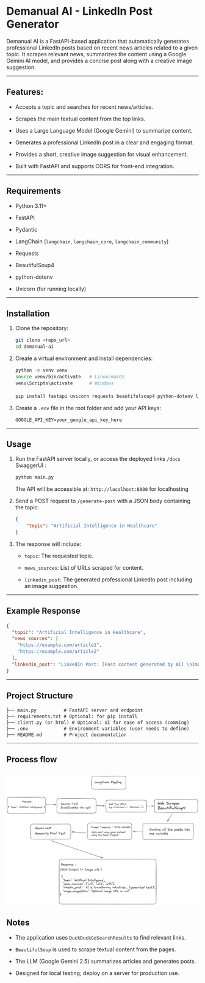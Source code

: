 
# **Demanual AI - LinkedIn Post Generator**

Demanual AI is a FastAPI-based application that automatically generates professional LinkedIn posts based on recent news articles related to a given topic. It scrapes relevant news, summarizes the content using a Google Gemini AI model, and provides a concise post along with a creative image suggestion.

---

## Features: 

- Accepts a topic and searches for recent news/articles.
    
- Scrapes the main textual content from the top links.
    
- Uses a Large Language Model (Google Gemini) to summarize content.
    
- Generates a professional LinkedIn post in a clear and engaging format.
    
- Provides a short, creative image suggestion for visual enhancement.
    
- Built with FastAPI and supports CORS for front-end integration.
    

---

## Requirements

- Python 3.11+
    
- FastAPI
    
- Pydantic
    
- LangChain (`langchain`, `langchain_core`, `langchain_community`)
    
- Requests
    
- BeautifulSoup4
    
- python-dotenv
    
- Uvicorn (for running locally)
    

---

## Installation

1. Clone the repository:
    
    ```bash
    git clone <repo_url>
    cd demanual-ai
    ```
    
2. Create a virtual environment and install dependencies:
    
    ```bash
    python -m venv venv
    source venv/bin/activate   # Linux/macOS
    venv\Scripts\activate      # Windows
    
    pip install fastapi uvicorn requests beautifulsoup4 python-dotenv langchain langchain_core langchain_community
    ```
    
3. Create a `.env` file in the root folder and add your API keys:
    
    ```env
    GOOGLE_API_KEY=your_google_api_key_here
    ```
    

---

## Usage

1. Run the FastAPI server locally, or access the deployed links `/docs`  SwaggerUI :
    
    ```bash
    python main.py
    ```
    
    The API will be accessible at: `http://localhost:8000` for localhosting
    
2. Send a POST request to `/generate-post` with a JSON body containing the topic:
    
    ```json
    {
        "topic": "Artificial Intelligence in Healthcare"
    }
    ```
    
3. The response will include:
    
    - `topic`: The requested topic.
        
    - `news_sources`: List of URLs scraped for content.
        
    - `linkedin_post`: The generated professional LinkedIn post including an image suggestion.
        

---

## Example Response

```json
{
  "topic": "Artificial Intelligence in Healthcare",
  "news_sources": [
    "https://example.com/article1",
    "https://example.com/article2"
  ],
  "linkedin_post": "LinkedIn Post: [Post content generated by AI] \nImage Suggestion: [Creative image suggestion]"
}
```

---

## Project Structure

```
├── main.py          # FastAPI server and endpoint
├── requirements.txt # Optional: for pip install
├── client.py (or html) # Optional: UI for ease of access (comming)
├── .env             # Environment variables (user needs to define)
├── README.md        # Project documentation
```

---
## Process flow
![flow](flow.png)
--- 
## Notes

- The application uses `DuckDuckGoSearchResults` to find relevant links.
    
- `BeautifulSoup` is used to scrape textual content from the pages.
    
- The LLM (Google Gemini 2.5) summarizes articles and generates posts.
    
- Designed for local testing; deploy on a server for production use.
    
